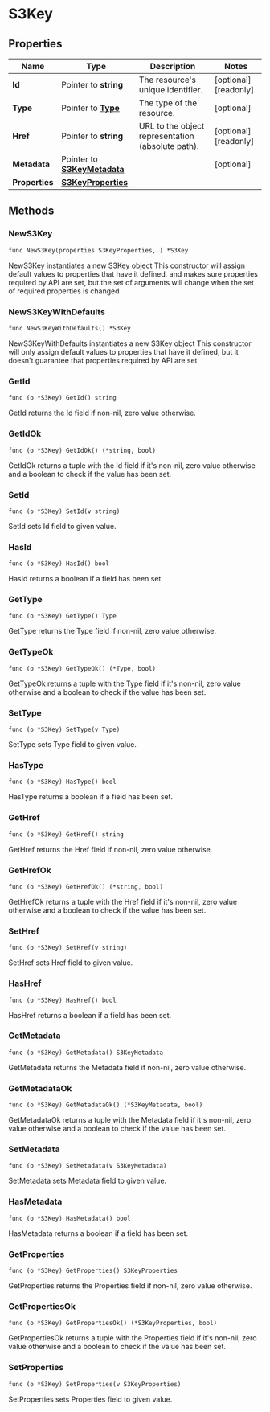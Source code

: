 # S3Key

## Properties

|Name | Type | Description | Notes|
|------------ | ------------- | ------------- | -------------|
|**Id** | Pointer to **string** | The resource&#39;s unique identifier. | [optional] [readonly] |
|**Type** | Pointer to [**Type**](Type.md) | The type of the resource. | [optional] |
|**Href** | Pointer to **string** | URL to the object representation (absolute path). | [optional] [readonly] |
|**Metadata** | Pointer to [**S3KeyMetadata**](S3KeyMetadata.md) |  | [optional] |
|**Properties** | [**S3KeyProperties**](S3KeyProperties.md) |  | |

## Methods

### NewS3Key

`func NewS3Key(properties S3KeyProperties, ) *S3Key`

NewS3Key instantiates a new S3Key object
This constructor will assign default values to properties that have it defined,
and makes sure properties required by API are set, but the set of arguments
will change when the set of required properties is changed

### NewS3KeyWithDefaults

`func NewS3KeyWithDefaults() *S3Key`

NewS3KeyWithDefaults instantiates a new S3Key object
This constructor will only assign default values to properties that have it defined,
but it doesn't guarantee that properties required by API are set

### GetId

`func (o *S3Key) GetId() string`

GetId returns the Id field if non-nil, zero value otherwise.

### GetIdOk

`func (o *S3Key) GetIdOk() (*string, bool)`

GetIdOk returns a tuple with the Id field if it's non-nil, zero value otherwise
and a boolean to check if the value has been set.

### SetId

`func (o *S3Key) SetId(v string)`

SetId sets Id field to given value.

### HasId

`func (o *S3Key) HasId() bool`

HasId returns a boolean if a field has been set.

### GetType

`func (o *S3Key) GetType() Type`

GetType returns the Type field if non-nil, zero value otherwise.

### GetTypeOk

`func (o *S3Key) GetTypeOk() (*Type, bool)`

GetTypeOk returns a tuple with the Type field if it's non-nil, zero value otherwise
and a boolean to check if the value has been set.

### SetType

`func (o *S3Key) SetType(v Type)`

SetType sets Type field to given value.

### HasType

`func (o *S3Key) HasType() bool`

HasType returns a boolean if a field has been set.

### GetHref

`func (o *S3Key) GetHref() string`

GetHref returns the Href field if non-nil, zero value otherwise.

### GetHrefOk

`func (o *S3Key) GetHrefOk() (*string, bool)`

GetHrefOk returns a tuple with the Href field if it's non-nil, zero value otherwise
and a boolean to check if the value has been set.

### SetHref

`func (o *S3Key) SetHref(v string)`

SetHref sets Href field to given value.

### HasHref

`func (o *S3Key) HasHref() bool`

HasHref returns a boolean if a field has been set.

### GetMetadata

`func (o *S3Key) GetMetadata() S3KeyMetadata`

GetMetadata returns the Metadata field if non-nil, zero value otherwise.

### GetMetadataOk

`func (o *S3Key) GetMetadataOk() (*S3KeyMetadata, bool)`

GetMetadataOk returns a tuple with the Metadata field if it's non-nil, zero value otherwise
and a boolean to check if the value has been set.

### SetMetadata

`func (o *S3Key) SetMetadata(v S3KeyMetadata)`

SetMetadata sets Metadata field to given value.

### HasMetadata

`func (o *S3Key) HasMetadata() bool`

HasMetadata returns a boolean if a field has been set.

### GetProperties

`func (o *S3Key) GetProperties() S3KeyProperties`

GetProperties returns the Properties field if non-nil, zero value otherwise.

### GetPropertiesOk

`func (o *S3Key) GetPropertiesOk() (*S3KeyProperties, bool)`

GetPropertiesOk returns a tuple with the Properties field if it's non-nil, zero value otherwise
and a boolean to check if the value has been set.

### SetProperties

`func (o *S3Key) SetProperties(v S3KeyProperties)`

SetProperties sets Properties field to given value.




